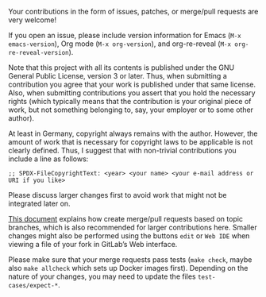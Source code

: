 <!--- Local IspellDict: en -->
<!-- SPDX-FileCopyrightText: 2019,2021 Jens Lechtenbörger -->
<!-- SPDX-License-Identifier: GPL-3.0-or-later -->

Your contributions in the form of issues, patches, or merge/pull
requests are very welcome!

If you open an issue, please include version information for Emacs
(`M-x emacs-version`), Org mode (`M-x org-version`), and org-re-reveal
(`M-x org-re-reveal-version`).

Note that this project with all its contents is published under the
GNU General Public License, version 3 or later.  Thus, when submitting
a contribution you agree that your work is published under that same
license.  Also, when submitting contributions you assert that you hold
the necessary rights (which typically means that the contribution is
your original piece of work, but not something belonging to, say, your
employer or to some other author).

At least in Germany, copyright always remains with the author.
However, the amount of work that is necessary for copyright laws to be
applicable is not clearly defined.  Thus, I suggest that with
non-trivial contributions you include a line as follows:

```
;; SPDX-FileCopyrightText: <year> <your name> <your e-mail address or URI if you like>
```

Please discuss larger changes first to avoid work that might not be
integrated later on.

[This document](https://github.com/NARKOZ/gitlab/blob/master/CONTRIBUTING.md#pull-requests)
explains how create merge/pull requests based on topic branches, which
is also recommended for larger contributions here.  Smaller changes
might also be performed using the buttons `edit` or `Web IDE` when
viewing a file of your fork in GitLab’s Web interface.

Please make sure that your merge requests pass tests (`make check`,
maybe also `make allcheck` which sets up Docker images first).
Depending on the nature of your changes, you may need to update the
files `test-cases/expect-*`.
